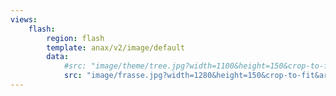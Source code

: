 ```yaml
---
views:
    flash:
        region: flash
        template: anax/v2/image/default
        data:
            #src: "image/theme/tree.jpg?width=1100&height=150&crop-to-fit&area=0,0,30,0"
            src: "image/frasse.jpg?width=1280&height=150&crop-to-fit&area=0,20,27,0"
---
```


